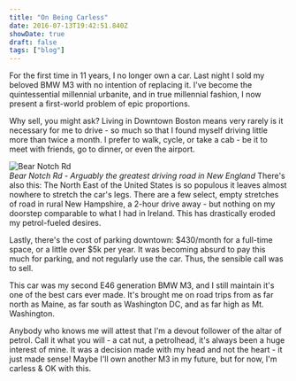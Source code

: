 ```yaml
---
title: "On Being Carless"
date: 2016-07-13T19:42:51.840Z
showDate: true
draft: false
tags: ["blog"]
---
```


For the first time in 11 years, I no longer own a car. Last night I sold my beloved BMW M3 with no intention of replacing it. 
I've become the quintessential millennial urbanite, and in true millennial fashion, I now present a first-world problem of epic proportions. 
 
Why sell, you might ask?
Living in Downtown Boston means very rarely is it necessary for me to drive - so much so that I found myself driving little more than twice a month. I prefer to walk, cycle, or take a cab - be it to meet with friends, go to dinner, or even the airport.

<span class="alignright">![Bear Notch Rd](http://i.imgur.com/yUIEv6e.jpg)  <br style="clear:both;"/>
*Bear Notch Rd - Arguably the greatest driving road in New England*
</span>
There's also this: The North East of the United States is so populous it leaves almost nowhere to stretch the car's legs. There are a few select, empty stretches of road in rural New Hampshire, a 2-hour drive away - but nothing on my doorstep comparable to what I had in Ireland. This has drastically eroded my petrol-fueled desires.

Lastly, there's the cost of parking downtown: $430/month for a full-time space, or a little over $5k per year. It was becoming absurd to pay this much for parking, and not regularly use the car. Thus, the sensible call was to sell. 

This car was my second E46 generation BMW M3, and I still maintain it's one of the best cars ever made. It's brought me on road trips from as far north as Maine, as far south as Washington DC, and as far high as Mt. Washington.

Anybody who knows me will attest that I'm a devout follower of the altar of petrol. Call it what you will - a cat nut, a petrolhead, it's always been a huge interest of mine. It was a decision made with my head and not the heart - it just made sense! 
Maybe I'll own another M3 in my future, but for now, I'm carless & OK with this. 
